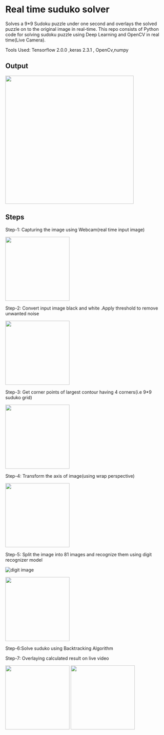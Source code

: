 


# Real time suduko solver


Solves a 9*9 Sudoku puzzle under one second and overlays the solved puzzle on to the original image in real-time. This repo consists of Python code for solving sudoku puzzle using Deep Learning and OpenCV in real time(Live Camera).

Tools Used: Tensorflow 2.0.0 ,keras 2.3.1 , OpenCv,numpy


## Output

<img src="https://user-images.githubusercontent.com/53668222/113466384-42f94a80-93f0-11eb-8a93-b01af365c51e.gif" width="400">


## Steps


Step-1: Capturing the image using Webcam(real time input image)

  <img src="https://user-images.githubusercontent.com/53668222/113464137-5ea82500-93df-11eb-93bd-8d6d8e452b50.jpg" width="200">
  
Step-2: Convert input image black and white .Apply threshold to remove unwanted noise
   
   <img src="https://user-images.githubusercontent.com/53668222/113464256-2523e980-93e0-11eb-9cec-f55c5a1b95f7.jpg" width="200">

Step-3: Get corner points of largest contour having 4 corners(i.e 9*9 suduko grid)

   <img src="https://user-images.githubusercontent.com/53668222/113464291-5e5c5980-93e0-11eb-8933-89bb62016926.jpg" width="200">

Step-4: Transform the axis of image(using wrap perspective)

   <img src="https://user-images.githubusercontent.com/53668222/113464458-ae87eb80-93e1-11eb-94da-e33f8d159a80.jpg" width="200"> 

Step-5: Split the image into 81 images and recognize them using digit recognizer model

   ![digit image](https://user-images.githubusercontent.com/53668222/113464634-0410c800-93e3-11eb-858b-dec028182b13.jpg)
   
   <img src="https://user-images.githubusercontent.com/53668222/113465299-cf533f80-93e7-11eb-8af2-eb8d6c256cc1.jpg" width="200">
   
Step-6:Solve suduko using Backtracking Algorithm

Step-7: Overlaying calculated result on live video
  
<img src="https://user-images.githubusercontent.com/53668222/113465980-f06a5f00-93ec-11eb-851b-e3c5b45a75f3.jpg" width="200">

<img src="https://user-images.githubusercontent.com/53668222/113466384-42f94a80-93f0-11eb-8a93-b01af365c51e.gif" width="200">












